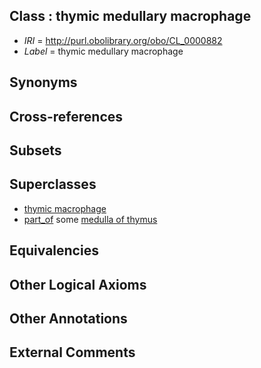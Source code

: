 
## Class : thymic medullary macrophage

 * *IRI* = http://purl.obolibrary.org/obo/CL_0000882
 * *Label* = thymic medullary macrophage

## Synonyms


## Cross-references


## Subsets


## Superclasses

 * [thymic macrophage](../../CL/66/CL_0000866.md)
 * [part_of](../../BFO/50/BFO_0000050.md) some [medulla of thymus](../../UBERON/24/UBERON_0002124.md)

## Equivalencies


## Other Logical Axioms


## Other Annotations


## External Comments

